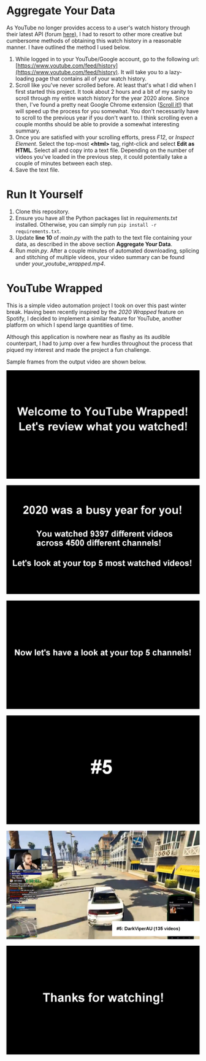 # Aggregate Your Data
As YouTube no longer provides access to a user's watch history through their latest API (forum [here](https://issuetracker.google.com/issues/35172816)), I had to resort to other more creative but cumbersome methods of obtaining this watch history in a reasonable manner. I have outlined the method I used below.

1. While logged in to your YouTube/Google account, go to the following url: [https://www.youtube.com/feed/history](https://www.youtube.com/feed/history). It will take you to a lazy-loading page that contains all of your watch history.
2. Scroll like you've never scrolled before. At least that's what I did when I first started this project. It took about 2 hours and a bit of my sanity to scroll through my entire watch history for the year 2020 alone. Since then, I've found a pretty neat Google Chrome extension ([Scroll it!](https://chrome.google.com/webstore/detail/scroll-it/nlndoolndemidhlomaokpfbicfnjeeed)) that will speed up the process for you somewhat. You don't necessarily have to scroll to the previous year if you don't want to. I think scrolling even a couple months should be able to provide a somewhat interesting summary.
3. Once you are satisfied with your scrolling efforts, press *F12*, or *Inspect Element*. Select the top-most **\<html\>** tag, right-click and select **Edit as HTML**. Select all and copy into a text file. Depending on the number of videos you've loaded in the previous step, it could potentially take a couple of minutes between each step.
4. Save the text file.

# Run It Yourself
1. Clone this repository.
2. Ensure you have all the Python packages list in *requirements.txt* installed. Otherwise, you can simply run `pip install -r requirements.txt`.
3. Update **line 10** of *main.py* with the path to the text file containing your data, as described in the above section **Aggregate Your Data**.
3. Run *main.py*. After a couple minutes of automated downloading, splicing and stitching of multiple videos, your video summary can be found under *your_youtube_wrapped.mp4*.

# YouTube Wrapped

This is a simple video automation project I took on over this past winter break. Having been recently inspired by the *2020 Wrapped* feature on Spotify, I decided to implement a similar feature for YouTube, another platform on which I spend large quantities of time.

Although this application is nowhere near as flashy as its audible counterpart, I had to jump over a few hurdles throughout the process that piqued my interest and made the project a fun challenge.

Sample frames from the output video are shown below.

![welcome](/sample_frames/welcome.png)

![stats](/sample_frames/stats.png)

![channel_intro](/sample_frames/channel_intro.png)

![ranking](/sample_frames/ranking.png)

![clip](/sample_frames/clip.png)

![thanks_for_watching](/sample_frames/thanks_for_watching.png)
